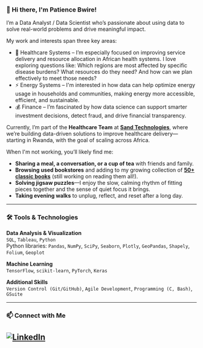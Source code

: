 ### 👋 Hi there, I'm Patience Bwire!
I’m a Data Analyst / Data Scientist who’s passionate about using data to solve real-world problems and drive meaningful impact.

My work and interests span three key areas:
* 🏥 Healthcare Systems – I’m especially focused on improving service delivery and resource allocation in African health systems. I love exploring questions like: Which regions are most affected by specific disease burdens? What resources do they need? And how can we plan effectively to meet those needs?
* ⚡ Energy Systems – I'm interested in how data can help optimize energy usage in households and communities, making energy more accessible, efficient, and sustainable.
* 💰 Finance – I’m fascinated by how data science can support smarter investment decisions, detect fraud, and drive financial transparency.

Currently, I’m part of the **Healthcare Team** at **[Sand Technologies](https://healthcare.sandtech.com/#RHOS_Success)**, where we’re building data-driven solutions to improve healthcare delivery—starting in Rwanda, with the goal of scaling across Africa.

When I'm not working, you’ll likely find me:
* **Sharing a meal, a conversation, or a cup of tea** with friends and family.
* **Browsing used bookstores** and adding to my growing collection of **[50+ classic books](https://heady-meeting-88a.notion.site/95c49bdd356c4a04b9df66d61e23a373?v=08441231650247fb8fe9b0702a21203d)** (still working on reading them all!).
* **Solving jigsaw puzzles**—I enjoy the slow, calming rhythm of fitting pieces together and the sense of quiet focus it brings.
* **Taking evening walks** to unplug, reflect, and reset after a long day.
---
### 🛠️ Tools & Technologies

**Data Analysis & Visualization**  
`SQL`, `Tableau`, `Python`  
Python libraries: `Pandas`, `NumPy`, `SciPy`, `Seaborn`, `Plotly`, `GeoPandas`, `Shapely`, `Folium`, `Geoplot`

**Machine Learning**  
`TensorFlow`, `scikit-learn`, `PyTorch`, `Keras`

**Additional Skills**  
`Version Control (Git/GitHub)`, `Agile Development`, `Programming (C, Bash)`, `GSuite`

---

### 📫 Connect with Me
## [![LinkedIn](https://img.shields.io/badge/LinkedIn-blue?logo=linkedin&style=flat-square)](https://www.linkedin.com/in/patience-bwire)
